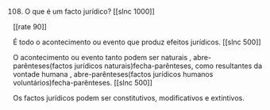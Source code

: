 108. O que é um facto jurídico?
[[slnc 1000]]

[[rate 90]]

É todo o acontecimento ou evento que produz efeitos jurídicos.
[[slnc 500]]

O acontecimento ou evento tanto podem ser naturais , abre-parênteses(factos jurídicos naturais)fecha-parênteses, como resultantes da vontade humana , abre-parênteses(factos jurídicos humanos voluntários)fecha-parênteses.
[[slnc 500]]

Os factos jurídicos podem ser constitutivos, modificativos e extintivos.
